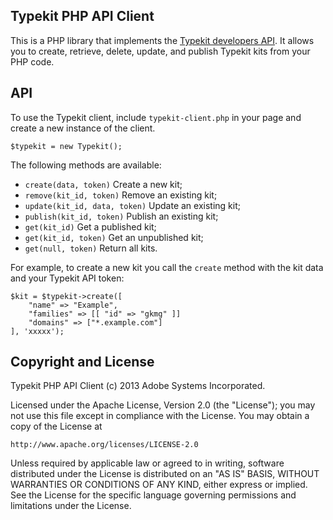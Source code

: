 ## Typekit PHP API Client

This is a PHP library that implements the [Typekit developers API](https://typekit.com/docs/api). It allows you to create, retrieve, delete, update, and publish Typekit kits from your PHP code.

## API

To use the Typekit client, include `typekit-client.php` in your page and create a new instance of the client.

    $typekit = new Typekit();

The following methods are available:

 * `create(data, token)` Create a new kit;
 * `remove(kit_id, token)` Remove an existing kit;
 * `update(kit_id, data, token)` Update an existing kit;
 * `publish(kit_id, token)` Publish an existing kit;
 * `get(kit_id)` Get a published kit;
 * `get(kit_id, token)` Get an unpublished kit;
 * `get(null, token)` Return all kits.

For example, to create a new kit you call the `create` method with the kit data and your Typekit API token:

    $kit = $typekit->create([
        "name" => "Example",
        "families" => [[ "id" => "gkmg" ]]
        "domains" => ["*.example.com"]
    ], 'xxxxx');


## Copyright and License

Typekit PHP API Client (c) 2013 Adobe Systems Incorporated.

Licensed under the Apache License, Version 2.0 (the "License"); you may not use this file except in compliance with the License.  You may obtain a copy of the License at

    http://www.apache.org/licenses/LICENSE-2.0

Unless required by applicable law or agreed to in writing, software distributed under the License is distributed on an "AS IS" BASIS, WITHOUT WARRANTIES OR CONDITIONS OF ANY KIND, either express or implied. See the License for the specific language governing permissions and limitations under the License.
